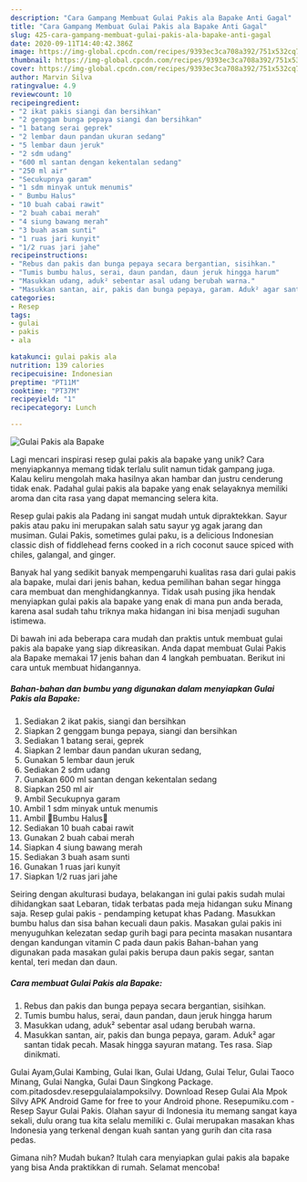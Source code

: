 ```yaml
---
description: "Cara Gampang Membuat Gulai Pakis ala Bapake Anti Gagal"
title: "Cara Gampang Membuat Gulai Pakis ala Bapake Anti Gagal"
slug: 425-cara-gampang-membuat-gulai-pakis-ala-bapake-anti-gagal
date: 2020-09-11T14:40:42.386Z
image: https://img-global.cpcdn.com/recipes/9393ec3ca708a392/751x532cq70/gulai-pakis-ala-bapake-foto-resep-utama.jpg
thumbnail: https://img-global.cpcdn.com/recipes/9393ec3ca708a392/751x532cq70/gulai-pakis-ala-bapake-foto-resep-utama.jpg
cover: https://img-global.cpcdn.com/recipes/9393ec3ca708a392/751x532cq70/gulai-pakis-ala-bapake-foto-resep-utama.jpg
author: Marvin Silva
ratingvalue: 4.9
reviewcount: 10
recipeingredient:
- "2 ikat pakis siangi dan bersihkan"
- "2 genggam bunga pepaya siangi dan bersihkan"
- "1 batang serai geprek"
- "2 lembar daun pandan ukuran sedang"
- "5 lembar daun jeruk"
- "2 sdm udang"
- "600 ml santan dengan kekentalan sedang"
- "250 ml air"
- "Secukupnya garam"
- "1 sdm minyak untuk menumis"
- " Bumbu Halus"
- "10 buah cabai rawit"
- "2 buah cabai merah"
- "4 siung bawang merah"
- "3 buah asam sunti"
- "1 ruas jari kunyit"
- "1/2 ruas jari jahe"
recipeinstructions:
- "Rebus dan pakis dan bunga pepaya secara bergantian, sisihkan."
- "Tumis bumbu halus, serai, daun pandan, daun jeruk hingga harum"
- "Masukkan udang, aduk² sebentar asal udang berubah warna."
- "Masukkan santan, air, pakis dan bunga pepaya, garam. Aduk² agar santan tidak pecah. Masak hingga sayuran matang. Tes rasa. Siap dinikmati."
categories:
- Resep
tags:
- gulai
- pakis
- ala

katakunci: gulai pakis ala 
nutrition: 139 calories
recipecuisine: Indonesian
preptime: "PT11M"
cooktime: "PT37M"
recipeyield: "1"
recipecategory: Lunch

---
```



![Gulai Pakis ala Bapake](https://img-global.cpcdn.com/recipes/9393ec3ca708a392/751x532cq70/gulai-pakis-ala-bapake-foto-resep-utama.jpg)

Lagi mencari inspirasi resep gulai pakis ala bapake yang unik? Cara menyiapkannya memang tidak terlalu sulit namun tidak gampang juga. Kalau keliru mengolah maka hasilnya akan hambar dan justru cenderung tidak enak. Padahal gulai pakis ala bapake yang enak selayaknya memiliki aroma dan cita rasa yang dapat memancing selera kita.

Resep gulai pakis ala Padang ini sangat mudah untuk dipraktekkan. Sayur pakis atau paku ini merupakan salah satu sayur yg agak jarang dan musiman. Gulai Pakis, sometimes gulai paku, is a delicious Indonesian classic dish of fiddlehead ferns cooked in a rich coconut sauce spiced with chiles, galangal, and ginger.

Banyak hal yang sedikit banyak mempengaruhi kualitas rasa dari gulai pakis ala bapake, mulai dari jenis bahan, kedua pemilihan bahan segar hingga cara membuat dan menghidangkannya. Tidak usah pusing jika hendak menyiapkan gulai pakis ala bapake yang enak di mana pun anda berada, karena asal sudah tahu triknya maka hidangan ini bisa menjadi suguhan istimewa.


Di bawah ini ada beberapa cara mudah dan praktis untuk membuat gulai pakis ala bapake yang siap dikreasikan. Anda dapat membuat Gulai Pakis ala Bapake memakai 17 jenis bahan dan 4 langkah pembuatan. Berikut ini cara untuk membuat hidangannya.

<!--inarticleads1-->

##### Bahan-bahan dan bumbu yang digunakan dalam menyiapkan Gulai Pakis ala Bapake:

1. Sediakan 2 ikat pakis, siangi dan bersihkan
1. Siapkan 2 genggam bunga pepaya, siangi dan bersihkan
1. Sediakan 1 batang serai, geprek
1. Siapkan 2 lembar daun pandan ukuran sedang,
1. Gunakan 5 lembar daun jeruk
1. Sediakan 2 sdm udang
1. Gunakan 600 ml santan dengan kekentalan sedang
1. Siapkan 250 ml air
1. Ambil Secukupnya garam
1. Ambil 1 sdm minyak untuk menumis
1. Ambil  🍁Bumbu Halus🍁
1. Sediakan 10 buah cabai rawit
1. Gunakan 2 buah cabai merah
1. Siapkan 4 siung bawang merah
1. Sediakan 3 buah asam sunti
1. Gunakan 1 ruas jari kunyit
1. Siapkan 1/2 ruas jari jahe


Seiring dengan akulturasi budaya, belakangan ini gulai pakis sudah mulai dihidangkan saat Lebaran, tidak terbatas pada meja hidangan suku Minang saja. Resep gulai pakis - pendamping ketupat khas Padang. Masukkan bumbu halus dan sisa bahan kecuali daun pakis. Masakan gulai pakis ini menyuguhkan kelezatan sedap gurih bagi para pecinta masakan nusantara dengan kandungan vitamin C pada daun pakis Bahan-bahan yang digunakan pada masakan gulai pakis berupa daun pakis segar, santan kental, teri medan dan daun. 

<!--inarticleads2-->

##### Cara membuat Gulai Pakis ala Bapake:

1. Rebus dan pakis dan bunga pepaya secara bergantian, sisihkan.
1. Tumis bumbu halus, serai, daun pandan, daun jeruk hingga harum
1. Masukkan udang, aduk² sebentar asal udang berubah warna.
1. Masukkan santan, air, pakis dan bunga pepaya, garam. Aduk² agar santan tidak pecah. Masak hingga sayuran matang. Tes rasa. Siap dinikmati.


Gulai Ayam,Gulai Kambing, Gulai Ikan, Gulai Udang, Gulai Telur, Gulai Taoco Minang, Gulai Nangka, Gulai Daun Singkong Package. com.pitadosdev.resepgulaialampoksilvy. Download Resep Gulai Ala Mpok Silvy APK Android Game for free to your Android phone. Resepumiku.com - Resep Sayur Gulai Pakis. Olahan sayur di Indonesia itu memang sangat kaya sekali, dulu orang tua kita selalu memiliki c. Gulai merupakan masakan khas Indonesia yang terkenal dengan kuah santan yang gurih dan cita rasa pedas. 

Gimana nih? Mudah bukan? Itulah cara menyiapkan gulai pakis ala bapake yang bisa Anda praktikkan di rumah. Selamat mencoba!
